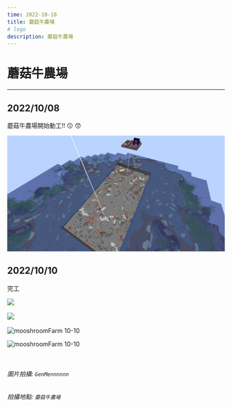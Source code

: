 ```yaml
---
time: 2022-10-10
title: 蘑菇牛農場
# logo
description: 蘑菇牛農場
---
```


# 蘑菇牛農場

---

## 2022/10/08

蘑菇牛農場開始動工!! :kissing: :kissing_smiling_eyes:

![mooshroomFarm 10-08](./mooshroomFarm/10-08.png)

## 2022/10/10

完工

![](./mooshroomFarm/inside1-done.png)

![](./mooshroomFarm/inside-done.png)

![mooshroomFarm 10-10](./mooshroomFarm/view1-done.png)

![mooshroomFarm 10-10](./mooshroomFarm/view-done.png)

<br />

###### 圖片拍攝: `GenMennnnnn`

###### 拍攝地點: `蘑菇牛農場`
